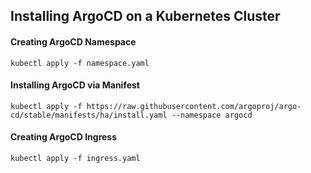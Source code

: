 ## Installing ArgoCD on a Kubernetes Cluster

#### Creating ArgoCD Namespace
```
kubectl apply -f namespace.yaml
```

#### Installing ArgoCD via Manifest
```
kubectl apply -f https://raw.githubusercontent.com/argoproj/argo-cd/stable/manifests/ha/install.yaml --namespace argocd
```

#### Creating ArgoCD Ingress
```
kubectl apply -f ingress.yaml
```
